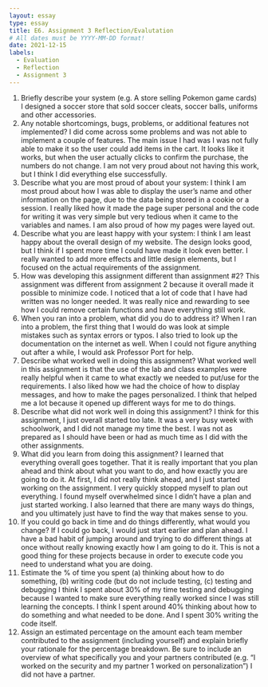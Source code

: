 ```yaml
---
layout: essay
type: essay
title: E6. Assignment 3 Reflection/Evalutation
# All dates must be YYYY-MM-DD format!
date: 2021-12-15
labels:
  - Evaluation
  - Reflection
  - Assignment 3
---
```


1.	Briefly describe your system (e.g. A store selling Pokemon game cards)
I designed a soccer store that sold soccer cleats, soccer balls, uniforms and other accessories. 
2.	Any notable shortcomings, bugs, problems, or additional features not implemented?
I did come across some problems and was not able to implement a couple of features. The main issue I had was I was not fully able to make it so the user could add items in the cart. It looks like it works, but when the user actually clicks to confirm the purchase, the numbers do not change. I am not very proud about not having this work, but I think I did everything else successfully. 
3.	Describe what you are most proud of about your system:
I think I am most proud about how I was able to display the user’s name and other information on the page, due to the data being stored in a cookie or a session. I really liked how it made the page super personal and the code for writing it was very simple but very tedious when it came to the variables and names. I am also proud of how my pages were layed out. 
4.	Describe what you are least happy with your system:
I think I am least happy about the overall design of my website. The design looks good, but I think if I spent more time I could have made it look even better. I really wanted to add more effects and little design elements, but I focused on the actual requirements of the assignment. 
5.	How was developing this assignment different than assignment #2?
This assignment was different from assignment 2 because it overall made it possible to minimize code. I noticed that a lot of code that I have had written was no longer needed. It was really nice and rewarding to see how I could remove certain functions and have everything still work. 
6.	When you ran into a problem, what did you do to address it?
When I ran into a problem, the first thing that I would do was look at simple mistakes such as syntax errors or typos. I also tried to look up the documentation on the internet as well. When I could not figure anything out after a while, I would ask Professor Port for help. 
7.	Describe what worked well in doing this assignment?
What worked well in this assignment is that the use of the lab and class examples were really helpful when it came to what exactly we needed to put/use for the requirements. I also liked how we had the choice of how to display messages, and how to make the pages personalized. I think that helped me a lot because it opened up different ways for me to do things. 
8.	Describe what did not work well in doing this assignment?
I think for this assignment, I just overall started too late. It was a very busy week with schoolwork, and I did not manage my time the best. I was not as prepared as I should have been or had as much time as I did with the other assignments. 
9.	What did you learn from doing this assignment?
I learned that everything overall goes together. That it is really important that you plan ahead and think about what you want to do, and how exactly you are going to do it. At first, I did not really think ahead, and I just started working on the assignment. I very quickly stopped myself to plan out everything. I found myself overwhelmed since I didn’t have a plan and just started working. I also learned that there are many ways do things, and you ultimately just have to find the way that makes sense to you. 
10.	If you could go back in time and do things differently, what would you change?
If I could go back, I would just start earlier and plan ahead. I have a bad habit of jumping around and trying to do different things at once without really knowing exactly how I am going to do it. This is not a good thing for these projects because in order to execute code you need to understand what you are doing. 
11.	Estimate the % of time you spent (a) thinking about how to do something, (b) writing code (but do not include testing, (c) testing and debugging 
I think I spent about 30% of my time testing and debugging because I wanted to make sure everything really worked since I was still learning the concepts. I think I spent around 40% thinking about how to do something and what needed to be done. And I spent 30% writing the code itself. 
12.	Assign an estimated percentage on the amount each team member contributed to the assignment (including yourself) and explain briefly your rationale for the percentage breakdown. Be sure to include an overview of what specifically you and your partners contributed (e.g. “I worked on the security and my partner 1 worked on personalization”)
I did not have a partner. 

